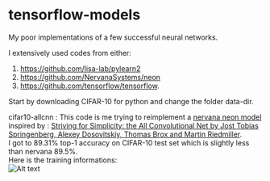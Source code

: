 # tensorflow-models
My poor implementations of a few successful neural networks.  

I extensively used codes from either:   

1. https://github.com/lisa-lab/pylearn2    
2. https://github.com/NervanaSystems/neon  
3. https://github.com/tensorflow/tensorflow.   

Start by downloading CIFAR-10 for python and change the folder data-dir.  

cifar10-allcnn : This code is me trying to reimplement a [nervana neon model](https://github.com/NervanaSystems/ModelZoo/tree/master/ImageClassification/CIFAR10/All_CNN) inspired by : [Striving for Simplicity: the All Convolutional Net by Jost Tobias Springenberg, Alexey Dosovitskiy, Thomas Brox and Martin Riedmiller](http://arxiv.org/abs/1412.6806).  
I got to 89.31% top-1 accuracy on CIFAR-10 test set which is slightly less than nervana 89.5%.  
Here is the training informations:  
![Alt text](/img.png?raw=true "Optional Title")
